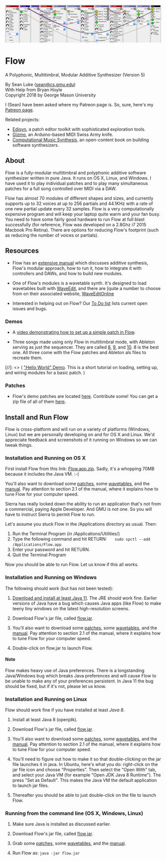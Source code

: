 ![Flow Splash Banner](docs/web/Banner.png)


# Flow 
A Polyphonic, Multitimbral, Modular Additive Synthesizer (Version 5)
 
By Sean Luke (sean@cs.gmu.edu) \
With Help from Bryan Hoyle \
Copyright 2018 by George Mason University

I (Sean) have been asked where my Patreon page is.  So, sure, here's my <a href="https://www.patreon.com/SeanLuke">Patreon page</a>.

Related projects:  

* [Edisyn](https://github.com/eclab/edisyn), a patch editor toolkit with sophisticated exploration tools.
* [Gizmo](https://cs.gmu.edu/~sean/projects/gizmo/), an Arduino-based MIDI Swiss Army knife.
* [Computational Music Synthesis](https://cs.gmu.edu/~sean/book/synthesis/), an open-content book on building software synthesizers.

## About

Flow is a fully-modular multitimbral and polyphonic additive software synthesizer written in pure Java.  It runs on OS X, Linux, and Windows.  I have used it to play individual patches and to play many simultaneous patches for a full song controlled over MIDI via a DAW.

Flow has almost 70 modules of different shapes and sizes, and currently supports up to 32 voices at up to 256 partials and 44.1KHz with a rate of one new partial update every 32 samples.  Flow is a very computationally expensive program and will keep your laptop quite warm and your fan busy.  You need to have some fairly good hardware to run Flow at full blast successfully (for reference, Flow was developed on a 2.8Ghz i7 2015 Macbook Pro Retina).  There are options for reducing Flow's footprint (such as reducing the number of voices or partials).

## Resources

* Flow has an [extensive manual](https://cs.gmu.edu/~eclab/projects/flow/flow.pdf) which discusses additive synthesis, Flow's modular approach, how to run it, how to integrate it with controllers and DAWs, and how to build new modules.

* One of Flow's modules is a wavetable synth.  It's designed to load wavetables built with [WaveEdit](http://synthtech.com/waveedit/), and there are [quite a number to choose from on their associated website, [WaveEditOnline](https://waveeditonline.com/)

* Interested in helping out on Flow?  Our [To Do list](TODO.md) lists current open issues and bugs.

### Demos
* A [video demonstrating how to set up a simple patch in Flow](https://youtu.be/zkmEVWfly-0).

* Three songs made using only Flow in multitimbral mode, with Ableton serving as just the sequencer.  They are called [8](https://cs.gmu.edu/~sean/projects/synth/log/#8), [9](https://cs.gmu.edu/~sean/projects/synth/log/#9), and [10](https://cs.gmu.edu/~sean/projects/synth/log/#10).  8 is the best one. All three come with the Flow patches and Ableton als files to recreate them.

[//]: <> ( ["Hello World" Demo](https://www.youtube.com/watch?v=w3aao8Sp0sQ).  This is a short tutorial on loading, setting up, and wiring modules for a basic patch. )

### Patches

* Flow's demo patches are located [here](flow/patches).   Contribute some!   You can get a zip file of all of them [here](https://github.com/eclab/flow/blob/master/flow/patches.zip?raw=true).

## Install and Run Flow

Flow is cross-platform and will run on a variety of platforms (Windows, Linux) but we are personally developing on and for
OS X and Linux. We'd appreciate feedback and screenshots of it running on Windows so we can tweak things.


### Installation and Running on OS X 

First install Flow from this link: [Flow.app.zip](https://cs.gmu.edu/~eclab/projects/flow/Flow.app.zip). 
Sadly, it's a whopping 70MB because it includes the Java VM.  :-(

You'll also want to download some [patches](https://github.com/eclab/flow/blob/master/flow/patches.zip?raw=true), some [wavetables](https://waveeditonline.com/), and the [manual](https://cs.gmu.edu/~eclab/projects/flow/flow.pdf).  Pay attention to section 2.1 of the manual, where it explains how to tune Flow for your computer speed.  

Sierra has really locked down the ability to run an application that's not from a commercial, paying Apple Developer.  And GMU is not one.  So you will have to instruct Sierra to permit Flow to run.

Let's assume you stuck Flow in the /Applications directory as usual.  Then:

1. Run the Terminal Program (in /Applications/Utilities/)
2. Type the following command and hit RETURN: `   sudo spctl --add /Applications/Flow.app`
4. Enter your password and hit RETURN.
5. Quit the Terminal Program

Now you should be able to run Flow.  Let us know if this all works.


### Installation and Running on Windows

The following should work (but has not been tested):

1. [Download and install at least Java 11](https://www.oracle.com/technetwork/java/javase/downloads).  The JRE should work fine.  Earlier versions of Java have a bug which causes Java apps (like Flow) to make teeny tiny windows on the latest high-resolution screens.

2. Download Flow's jar file, called [flow.jar](https://cs.gmu.edu/~eclab/projects/flow/flow.jar).

3. You'll also want to download some [patches](https://github.com/eclab/flow/blob/master/flow/patches.zip?raw=true), some [wavetables](https://waveeditonline.com/), and the [manual](https://cs.gmu.edu/~eclab/projects/flow/flow.pdf).  Pay attention to section 2.1 of the manual, where it explains how to tune Flow for your computer speed.

4. Double-click on flow.jar to launch Flow.

#### Note

Flow makes heavy use of Java preferences.  There is a longstanding Java/Windows bug which breaks Java preferences and will cause Flow to be unable to make any of your preferences persistent.  In Java 11 the bug should be fixed, but if it's not, please let us know.


### Installation and Running on Linux

Flow should work fine if you have installed at least *Java 8*.

1. Install at least Java 8 (openjdk).

2. Download Flow's jar file, called [flow.jar](https://cs.gmu.edu/~eclab/projects/flow/flow.jar).

3. You'll also want to download some [patches](https://github.com/eclab/flow/blob/master/flow/patches.zip?raw=true), some [wavetables](https://waveeditonline.com/), and the [manual](https://cs.gmu.edu/~eclab/projects/flow/flow.pdf).  Pay attention to section 2.1 of the manual, where it explains how to tune Flow for your computer speed.

4. You'll need to figure out how to make it so that double-clicking on the jar file launches it in java.  In Ubuntu, here's what you do: right-click on the jar file icon and choose "Properties".  Then select the "Open With" tab, and select your Java VM (for example "Open JDK Java 8 Runtime").  The press "Set as Default".  This makes the Java VM the default application to launch jar files.

5. Thereafter you should be able to just double-click on the file to launch Flow.


### Running from the command line (OS X, Windows, Linux)

1. Make sure Java is installed as discussed earlier.

2. Download Flow's jar file, called [flow.jar](https://cs.gmu.edu/~eclab/projects/flow/flow.jar).

3. Grab some [patches](https://github.com/eclab/flow/blob/master/flow/patches.zip?raw=true), some [wavetables](https://waveeditonline.com/), and the [manual](https://cs.gmu.edu/~eclab/projects/flow/flow.pdf).  

4. Run Flow as:   `java -jar flow.jar`



